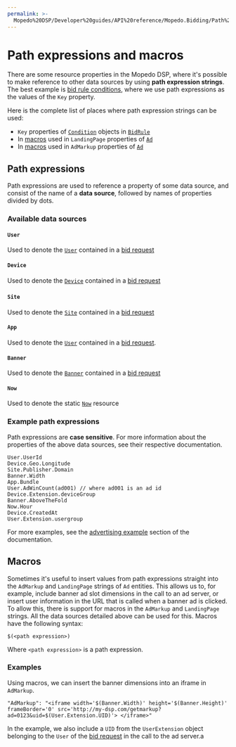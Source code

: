 ```yaml
---
permalink: >-
  Mopedo%20DSP/Developer%20guides/API%20reference/Mopedo.Bidding/Path%20expressions%20and%20macros/
---
```


# Path expressions and macros

There are some resource properties in the Mopedo DSP, where it's possible to make reference to other data sources by using **path expression strings**. The best example is [bid rule conditions](../Campaign#condition), where we use path expressions as the values of the `Key` property.

Here is the complete list of places where path expression strings can be used:

- `Key` properties of [`Condition`](../Campaign#condition) objects in [`BidRule`](../Campaign#bidrule)
- In [macros](#macros) used in `LandingPage` properties of [`Ad`](../Ad)
- In [macros](#macros) used in `AdMarkup` properties of [`Ad`](../Ad)

## Path expressions

Path expressions are used to reference a property of some data source, and consist of the name of a **data source**, followed by names of properties divided by dots.

### Available data sources

#### `User`

Used to denote the [`User`](../../Mopedo.Database/User) contained in a [bid request](../../Mopedo.Database/BidRequest)

#### `Device`

Used to denote the [`Device`](../../Mopedo.Database/Device) contained in a [bid request](../../Mopedo.Database/BidRequest)

#### `Site`​

Used to denote the [`Site`](../../Mopedo.Database/Site) contained in a [bid request](../../Mopedo.Database/BidRequest)

#### `App`

Used to denote the [`User`](../../Mopedo.Database/App) contained in a [bid request](../../Mopedo.Database/BidRequest).

#### `Banner`

Used to denote the [`Banner`](../../Mopedo.Bidding/Banner) contained in a [bid request](../../Mopedo.Database/BidRequest)

#### `Now`

Used to denote the static [`Now`](../Now) resource

### Example path expressions

Path expressions are **case sensitive**. For more information about the properties of the above data sources, see their respective documentation.

```
User.UserId
Device.Geo.Longitude
Site.Publisher.Domain
Banner.Width
App.Bundle
User.AdWinCount(ad001) // where ad001 is an ad id
Device.Extension.deviceGroup
Banner.AboveTheFold
Now.Hour
Device.CreatedAt
User.Extension.usergroup
```

For more examples, see the [advertising example](../../../../Feature%20guides/Advertising%20example) section of the documentation.

## Macros

Sometimes it's useful to insert values from path expressions straight into the `AdMarkup` and `LandingPage` strings of `Ad` entities. This allows us to, for example, include banner ad slot dimensions in the call to an ad server, or insert user information in the URL that is called when a banner ad is clicked. To allow this, there is support for macros in the `AdMarkup` and `LandingPage` strings. All the data sources detailed above can be used for this. Macros have the following syntax:

```
$(<path expression>)
```

Where `<path expression>` is a path expression.

### Examples

Using macros, we can insert the banner dimensions into an iframe in `AdMarkup`.

```
"AdMarkup": "<iframe width='$(Banner.Width)' height='$(Banner.Height)' frameBorder='0' src='http://my-dsp.com/getmarkup?ad=0123&uid=$(User.Extension.UID)'> </iframe>"
```

In the example, we also include a `UID` from the `UserExtension` object belonging to the `User` of the [bid request](../../Mopedo.Database/BidRequest) in the call to the ad server.a
